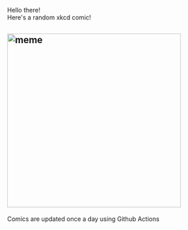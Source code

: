 Hello there! <br>Here's a random xkcd comic!<br>
## <img src="https://imgs.xkcd.com/comics/tech_support_cheat_sheet.png" alt="meme" width="400"/><br>
Comics are updated once a day using Github Actions